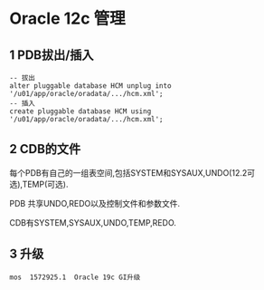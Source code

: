 # Oracle 12c 管理

## 1 PDB拔出/插入

```plsql
-- 拔出
alter pluggable database HCM unplug into '/u01/app/oracle/oradata/.../hcm.xml';
-- 插入
create pluggable database HCM using '/u01/app/oracle/oradata/.../hcm.xml';
```

## 2 CDB的文件

每个PDB有自己的一组表空间,包括SYSTEM和SYSAUX,UNDO(12.2可选),TEMP(可选).

PDB 共享UNDO,REDO以及控制文件和参数文件.

CDB有SYSTEM,SYSAUX,UNDO,TEMP,REDO.

## 3 升级

```plsql
mos  1572925.1  Oracle 19c GI升级
```

